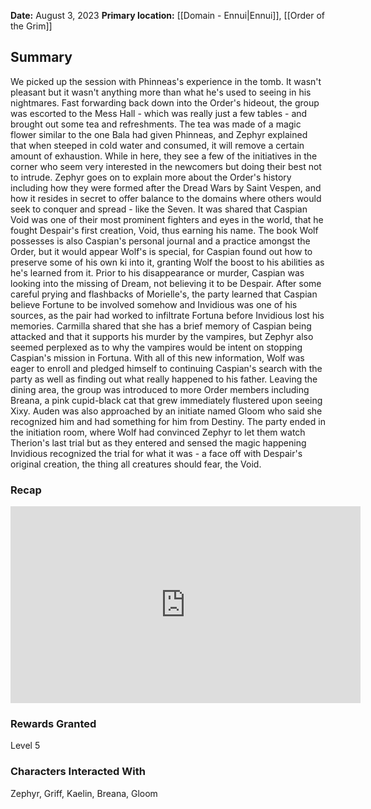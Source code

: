**Date:** August 3, 2023
**Primary location:** [[Domain - Ennui|Ennui]], [[Order of the Grim]]

## Summary

We picked up the session with Phinneas's experience in the tomb. It wasn't pleasant but it wasn't anything more than what he's used to seeing in his nightmares. Fast forwarding back down into the Order's hideout, the group was escorted to the Mess Hall - which was really just a few tables - and brought out some tea and refreshments. The tea was made of a magic flower similar to the one Bala had given Phinneas, and Zephyr explained that when steeped in cold water and consumed, it will remove a certain amount of exhaustion. While in here, they see a few of the initiatives in the corner who seem very interested in the newcomers but doing their best not to intrude. Zephyr goes on to explain more about the Order's history including how they were formed after the Dread Wars by Saint Vespen, and how it resides in secret to offer balance to the domains where others would seek to conquer and spread - like the Seven. It was shared that Caspian Void was one of their most prominent fighters and eyes in the world, that he fought Despair's first creation, Void, thus earning his name. The book Wolf possesses is also Caspian's personal journal and a practice amongst the Order, but it would appear Wolf's is special, for Caspian found out how to preserve some of his own ki into it, granting Wolf the boost to his abilities as he's learned from it. Prior to his disappearance or murder, Caspian was looking into the missing of Dream, not believing it to be Despair. After some careful prying and flashbacks of Morielle's, the party learned that Caspian believe Fortune to be involved somehow and Invidious was one of his sources, as the pair had worked to infiltrate Fortuna before Invidious lost his memories. Carmilla shared that she has a brief memory of Caspian being attacked and that it supports his murder by the vampires, but Zephyr also seemed perplexed as to why the vampires would be intent on stopping Caspian's mission in Fortuna. With all of this new information, Wolf was eager to enroll and pledged himself to continuing Caspian's search with the party as well as finding out what really happened to his father. Leaving the dining area, the group was introduced to more Order members including Breana, a pink cupid-black cat that grew immediately flustered upon seeing Xixy. Auden was also approached by an initiate named Gloom who said she recognized him and had something for him from Destiny. The party ended in the initiation room, where Wolf had convinced Zephyr to let them watch Therion's last trial but as they entered and sensed the magic happening Invidious recognized the trial for what it was - a face off with Despair's original creation, the thing all creatures should fear, the Void.

### Recap

<iframe width="560" height="315" src="https://www.youtube.com/embed/9GDTBKI6Jvs" title="YouTube video player" frameborder="0" allow="accelerometer; autoplay; clipboard-write; encrypted-media; gyroscope; picture-in-picture; web-share" allowfullscreen></iframe>

### Rewards Granted

Level 5

### Characters Interacted With

Zephyr, Griff, Kaelin, Breana, Gloom